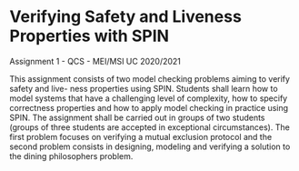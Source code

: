 # Verifying Safety and Liveness Properties with SPIN

Assignment 1 - QCS - MEI/MSI UC 2020/2021

This assignment consists of two model checking problems aiming to verify safety and live- ness properties using SPIN. Students shall learn how to model systems that have a challenging level of complexity, how to specify correctness properties and how to apply model checking in practice using SPIN. The assignment shall be carried out in groups of two students (groups of three students are accepted in exceptional circumstances). The first problem focuses on verifying a mutual exclusion protocol and the second problem consists in designing, modeling and verifying a solution to the dining philosophers problem.
